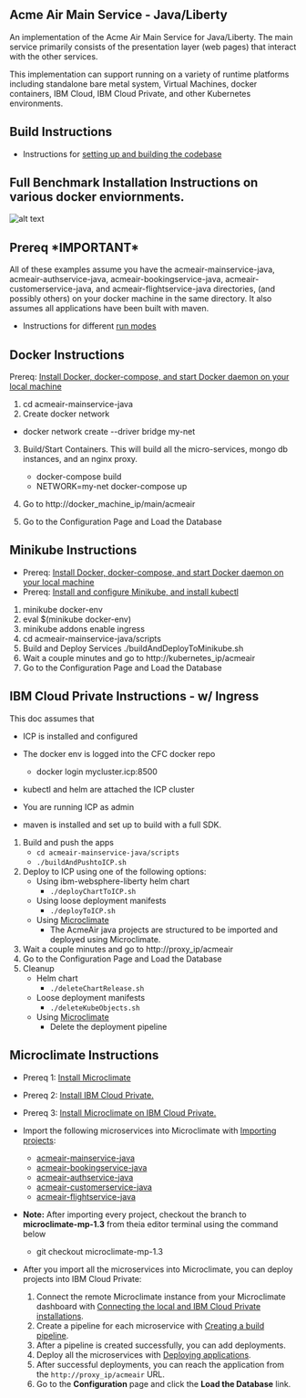 
## Acme Air Main Service - Java/Liberty

An implementation of the Acme Air Main Service for Java/Liberty. The main service primarily consists of the presentation layer (web pages) that interact with the other services.

This implementation can support running on a variety of runtime platforms including standalone bare metal system, Virtual Machines, docker containers, IBM Cloud, IBM Cloud Private, and other Kubernetes environments.

## Build Instructions
* Instructions for [setting up and building the codebase](Build_Instructions.md)

## Full Benchmark Installation Instructions on various docker enviornments.
![alt text](https://github.com/blueperf/acmeair-mainservice-java/blob/master/images/AcmeairMS.png "AcmeairMS Java")

## Prereq \*IMPORTANT\*
All of these examples assume you have the acmeair-mainservice-java, acmeair-authservice-java, acmeair-bookingservice-java, acmeair-customerservice-java, and acmeair-flightservice-java directories, (and possibly others) on your docker machine in the same directory. It also assumes all applications have been built with maven.


* Instructions for different [run modes](Modes.md)

## Docker Instructions

Prereq: [Install Docker, docker-compose, and start Docker daemon on your local machine](https://docs.docker.com/installation/)

1. cd acmeair-mainservice-java
2. Create docker network
 * docker network create --driver bridge my-net
3. Build/Start Containers. This will build all the micro-services, mongo db instances, and an nginx proxy.
    * docker-compose build
    * NETWORK=my-net docker-compose up

4. Go to http://docker_machine_ip/main/acmeair
5. Go to the Configuration Page and Load the Database

## Minikube Instructions

* Prereq: [Install Docker, docker-compose, and start Docker daemon on your local machine](https://docs.docker.com/installation/)
* Prereq: [Install and configure Minikube, and install kubectl](https://github.com/kubernetes/minikube/)

1. minikube docker-env
2. eval $(minikube docker-env)
3. minikube addons enable ingress
4. cd acmeair-mainservice-java/scripts
5. Build and Deploy Services
  ./buildAndDeployToMinikube.sh
6. Wait a couple minutes and go to http://kubernetes_ip/acmeair
7. Go to the Configuration Page and Load the Database

## IBM Cloud Private Instructions - w/ Ingress
This doc assumes that
* ICP is installed and configured
* The docker env is logged into the CFC docker repo
  * docker login mycluster.icp:8500

* kubectl and helm are attached the ICP cluster

* You are running ICP as admin

* maven is installed and set up to build with a full SDK.

1. Build and push the apps
   * `cd acmeair-mainservice-java/scripts`
   * `./buildAndPushtoICP.sh`
2. Deploy to ICP using one of the following options: 
   * Using ibm-websphere-liberty helm chart
      * `./deployChartToICP.sh`
   * Using loose deployment manifests
     * `./deployToICP.sh`
   * Using [Microclimate](https://microclimate-dev2ops.github.io/)
     * The AcmeAir java projects are structured to be imported and deployed using Microclimate.
3. Wait a couple minutes and go to http://proxy_ip/acmeair
4. Go to the Configuration Page and Load the Database
5. Cleanup
   * Helm chart
      * `./deleteChartRelease.sh`
   * Loose deployment manifests
      * `./deleteKubeObjects.sh`
   * Using [Microclimate](https://microclimate-dev2ops.github.io/)
     * Delete the deployment pipeline

## Microclimate Instructions

* Prereq 1: [Install Microclimate](https://microclimate-dev2ops.github.io/installlocally)
* Prereq 2: [Install IBM Cloud Private.](https://www.ibm.com/support/knowledgecenter/en/SSBS6K_3.1.0/installing/installing.html)
* Prereq 3: [Install Microclimate on IBM Cloud Private.](https://github.com/IBM/charts/blob/master/stable/ibm-microclimate/README.md)

* Import the following microservices into Microclimate with [Importing projects](https://microclimate-dev2ops.github.io/importingaproject):
	* [acmeair-mainservice-java](https://github.com/blueperf/acmeair-mainservice-java)
	* [acmeair-bookingservice-java](https://github.com/blueperf/acmeair-bookingservice-java)
	* [acmeair-authservice-java](https://github.com/blueperf/acmeair-authservice-java)
	* [acmeair-customerservice-java](https://github.com/blueperf/acmeair-customerservice-java)
	* [acmeair-flightservice-java](https://github.com/blueperf/acmeair-flightservice-java)
* **Note:** After importing every project, checkout the branch to **microclimate-mp-1.3** from theia editor terminal using the command below
	* git checkout microclimate-mp-1.3
		
* After you import all the microservices into Microclimate, you can deploy projects into IBM Cloud Private: 
	1. Connect the remote Microclimate instance from your Microclimate dashboard with [Connecting the local and IBM Cloud Private installations](https://microclimate-dev2ops.github.io/connectlocalandcloud).
	2. Create a pipeline for each microservice with [Creating a build pipeline](https://microclimate-dev2ops.github.io/usingapipeline#creating-a-build-pipeline).
	3. After a pipeline is created successfully, you can add deployments.
	4. Deploy all the microservices with [Deploying applications](https://microclimate-dev2ops.github.io/usingapipeline#deploying-applications).
	5. After successful deployments, you can reach the application from the `http://proxy_ip/acmeair` URL.
	6. Go to the **Configuration** page and click the **Load the Database** link.

